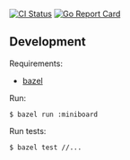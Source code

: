 [![CI Status](https://github.com/ngalaiko/miniboard/workflows/CI/badge.svg)](https://github.com/ngalaiko/miniboard/actions)
[![Go Report Card](https://goreportcard.com/badge/github.com/ngalaiko/miniboard)](https://goreportcard.com/report/github.com/ngalaiko/miniboard)

## Development

Requirements: 

* [bazel](https://bazel.build)

Run: 
```
$ bazel run :miniboard
```

Run tests:
```
$ bazel test //...
```
